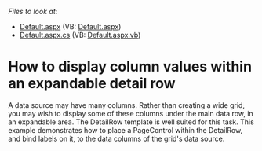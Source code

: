 <!-- default file list -->
*Files to look at*:

* [Default.aspx](./CS/MasterColumnsOnDetailPage/Default.aspx) (VB: [Default.aspx](./VB/MasterColumnsOnDetailPage/Default.aspx))
* [Default.aspx.cs](./CS/MasterColumnsOnDetailPage/Default.aspx.cs) (VB: [Default.aspx.vb](./VB/MasterColumnsOnDetailPage/Default.aspx.vb))
<!-- default file list end -->
# How to display column values within an expandable detail row


<p>A data source may have many columns. Rather than creating a wide grid, you may wish to display some of these columns under the main data row, in an expandable area. The DetailRow template is well suited for this task. This example demonstrates how to place a PageControl within the DetailRow, and bind labels on it, to the data columns of the grid's data source.</p>

<br/>


